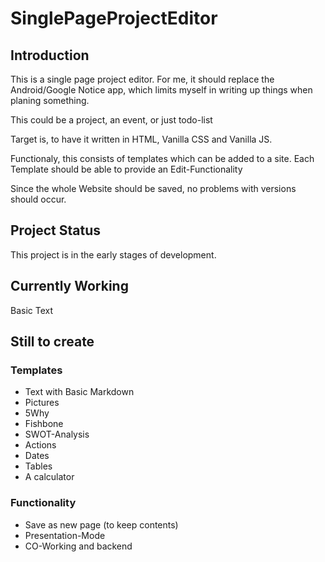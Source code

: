 # SinglePageProjectEditor
## Introduction
This is a single page project editor.
For me, it should replace the Android/Google Notice app, which limits myself in writing up things when planing something.

This could be a project, an event, or just todo-list

Target is, to have it written in HTML, Vanilla CSS and Vanilla JS.

Functionaly, this consists of templates which can be added to a site.
Each Template should be able to provide an Edit-Functionality

Since the whole Website should be saved, no problems with versions should occur.

## Project Status
This project is in the early stages of development.

## Currently Working
  Basic Text

## Still to create
### Templates
- Text with Basic Markdown
- Pictures
- 5Why
- Fishbone
- SWOT-Analysis
- Actions
- Dates
- Tables
- A calculator

### Functionality
 - Save as new page (to keep contents)
 - Presentation-Mode
 - CO-Working and backend

